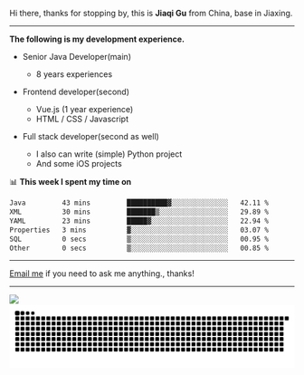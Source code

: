 Hi there, thanks for stopping by, this is **Jiaqi Gu** from China, base in Jiaxing.

---

**The following is my development experience.**

- Senior Java Developer(main)
  - 8 years experiences

- Frontend developer(second)
  - Vue.js (1 year experience)
  - HTML / CSS / Javascript
  
- Full stack developer(second as well)
  - I also can write (simple) Python project
  - And some iOS projects

📊 **This week I spent my time on**
<!--START_SECTION:waka-->

```text
Java         43 mins         ██████████▓░░░░░░░░░░░░░░   42.11 %
XML          30 mins         ███████▒░░░░░░░░░░░░░░░░░   29.89 %
YAML         23 mins         █████▓░░░░░░░░░░░░░░░░░░░   22.94 %
Properties   3 mins          ▓░░░░░░░░░░░░░░░░░░░░░░░░   03.07 %
SQL          0 secs          ▒░░░░░░░░░░░░░░░░░░░░░░░░   00.95 %
Other        0 secs          ▒░░░░░░░░░░░░░░░░░░░░░░░░   00.85 %
```

<!--END_SECTION:waka-->

---

[Email me](mailto:htk2klwgr@mozmail.com?subject=Hiring_from_GitHub) if you need to ask me anything., thanks!

---

![]( https://visitor-badge.glitch.me/badge?page_id=githubgujiaqi)
![]( https://github.com/droid-Q/droid-Q/raw/output/github-contribution-grid-snake.svg#gh-dark-mode-only)

